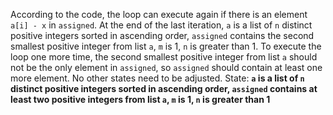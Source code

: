 According to the code, the loop can execute again if there is an element `a[i] - x` in `assigned`. At the end of the last iteration, `a` is a list of `n` distinct positive integers sorted in ascending order, `assigned` contains the second smallest positive integer from list `a`, `m` is 1, `n` is greater than 1. To execute the loop one more time, the second smallest positive integer from list `a` should not be the only element in `assigned`, so `assigned` should contain at least one more element. No other states need to be adjusted.
State: **`a` is a list of `n` distinct positive integers sorted in ascending order, `assigned` contains at least two positive integers from list `a`, `m` is 1, `n` is greater than 1**